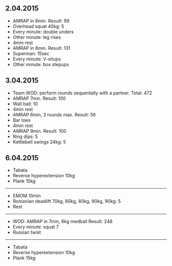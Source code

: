 ## 2.04.2015

* AMRAP in 8min. Result: 99
* Overhead squat 40kg: 5
* Every minute: double unders
* Other minute: leg rises
* 4min rest
* AMRAP in 8min. Result: 131
* Superman: 15sec
* Every minute: V-situps
* Other minute: box stepups

## 3.04.2015

* Team WOD: perform rounds sequentally with a partner. Total: 472
* AMRAP 7min. Result: 100
* Wall ball: 10
* 4min rest
* AMRAP 6min, 3 rounds max. Result: 56
* Bar toes
* 4min rest
* AMRAP 9min. Result: 100
* Ring dips: 5
* Kettlebell swings 24kg: 5

## 6.04.2015

* Tabata
* Reverse hyperextension 10kg
* Plank 15kg

---

* EMOM 10min
* Romanian deadlift 70kg, 80kg, 80kg, 90kg, 90kg: 5
* Rest

---

* WOD: AMRAP in 7min, 6kg medball Result: 248
* Every minute: squat 7
* Russian twist

---

* Tabata
* Reverse hyperextension 10kg
* Plank 15kg
